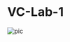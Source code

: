 # VC-Lab-1

![pic](https://github.com/AlaaElNaggar74/VC-Lab-1/assets/121260100/a1247077-3a9c-4112-b943-3647144f5b33)

